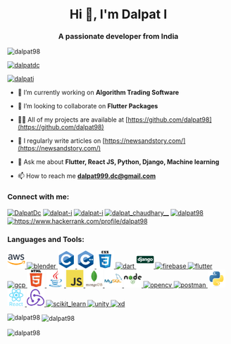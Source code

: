 <h1 align="center">Hi 👋, I'm Dalpat I</h1>
<h3 align="center">A passionate developer from India</h3>

<p align="left"> <img src="https://komarev.com/ghpvc/?username=dalpat98&label=Profile%20views&color=129e00&style=plastic" alt="dalpat98" /> </p>

<!--
<p align="left"> <a href="https://github.com/ryo-ma/github-profile-trophy"><img src="https://github-profile-trophy.vercel.app/?username=dalpat98" alt="dalpat98" /></a> </p>
-->

<p align="left"> <a href="https://twitter.com/DalpatDc" target="blank"><img src="https://img.shields.io/twitter/follow/dalpatdc?logo=twitter&style=for-the-badge" alt="dalpatdc" /></a> </p>
<p align="left"> <a href="https://www.linkedin.com/in/dalpat-i-b5b451166/" target="blank"><img src="https://img.shields.io/badge/LinkedIn-Follow%20me%20on%20LinkedIn-green" alt="dalpati" /></a> </p>


- 🔭 I’m currently working on **Algorithm Trading Software**

- 👯 I’m looking to collaborate on **Flutter Packages**

- 👨‍💻 All of my projects are available at [https://github.com/dalpat98](https://github.com/dalpat98)

- 📝 I regularly write articles on [https://newsandstory.com/](https://newsandstory.com/)

- 💬 Ask me about **Flutter, React JS, Python, Django, Machine learning**

- 📫 How to reach me **dalpat999.dc@gmail.com**

<h3 align="left">Connect with me:</h3>
<p align="left">
<a href="https://twitter.com/DalpatDc" target="blank"><img align="center" src="https://cdn.jsdelivr.net/npm/simple-icons@3.0.1/icons/twitter.svg" alt="DalpatDc" height="30" width="40" /></a>
<a href="https://wa.me/+917073708192" target="blank"><img align="center" src="https://cdn.jsdelivr.net/npm/simple-icons@3.0.1/icons/whatsapp.svg" alt="dalpat-i" height="30" width="40" /></a>
<a href="https://www.linkedin.com/in/dalpat-i-b5b451166/" target="blank"><img align="center" src="https://cdn.jsdelivr.net/npm/simple-icons@3.0.1/icons/linkedin.svg" alt="dalpat-i" height="30" width="40" /></a>
<a href="https://www.instagram.com/dalpat_chaudhary__/" target="blank"><img align="center" src="https://cdn.jsdelivr.net/npm/simple-icons@3.0.1/icons/instagram.svg" alt="dalpat_chaudhary__" height="30" width="40" /></a>
<a href="https://www.codechef.com/users/dalpat98" target="blank"><img align="center" src="https://cdn.jsdelivr.net/npm/simple-icons@3.1.0/icons/codechef.svg" alt="dalpat98" height="30" width="40" /></a>
<a href="https://www.hackerrank.com/profile/dalpat98" target="blank"><img align="center" src="https://cdn.jsdelivr.net/npm/simple-icons@3.0.1/icons/hackerrank.svg" alt="https://www.hackerrank.com/profile/dalpat98" height="30" width="40" /></a>
</p>

<h3 align="left">Languages and Tools:</h3>
<p align="left"> <a href="https://aws.amazon.com" target="_blank"> <img src="https://raw.githubusercontent.com/devicons/devicon/master/icons/amazonwebservices/amazonwebservices-original-wordmark.svg" alt="aws" width="40" height="40"/> </a> <a href="https://www.blender.org/" target="_blank"> <img src="https://download.blender.org/branding/community/blender_community_badge_white.svg" alt="blender" width="40" height="40"/> </a>
 <a href="https://www.cprogramming.com/" target="_blank"> <img src="https://raw.githubusercontent.com/devicons/devicon/master/icons/c/c-original.svg" alt="c" width="40" height="40"/> </a> <a href="https://www.w3schools.com/cpp/" target="_blank"> <img src="https://raw.githubusercontent.com/devicons/devicon/master/icons/cplusplus/cplusplus-original.svg" alt="cplusplus" width="40" height="40"/> </a> <a href="https://www.w3schools.com/css/" target="_blank"> <img src="https://raw.githubusercontent.com/devicons/devicon/master/icons/css3/css3-original-wordmark.svg" alt="css3" width="40" height="40"/> </a> <a href="https://dart.dev" target="_blank"> <img src="https://www.vectorlogo.zone/logos/dartlang/dartlang-icon.svg" alt="dart" width="40" height="40"/> </a> <a href="https://www.djangoproject.com/" target="_blank"> <img src="https://raw.githubusercontent.com/devicons/devicon/master/icons/django/django-original.svg" alt="django" width="40" height="40"/> </a> <a href="https://firebase.google.com/" target="_blank"> <img src="https://www.vectorlogo.zone/logos/firebase/firebase-icon.svg" alt="firebase" width="40" height="40"/> </a> <a href="https://flutter.dev" target="_blank"> <img src="https://www.vectorlogo.zone/logos/flutterio/flutterio-icon.svg" alt="flutter" width="40" height="40"/> </a> <a href="https://cloud.google.com" target="_blank"> <img src="https://www.vectorlogo.zone/logos/google_cloud/google_cloud-icon.svg" alt="gcp" width="40" height="40"/> </a> <a href="https://www.w3.org/html/" target="_blank"> <img src="https://raw.githubusercontent.com/devicons/devicon/master/icons/html5/html5-original-wordmark.svg" alt="html5" width="40" height="40"/> </a> <a href="https://www.java.com" target="_blank"> <img src="https://raw.githubusercontent.com/devicons/devicon/master/icons/java/java-original.svg" alt="java" width="40" height="40"/> </a> <a href="https://developer.mozilla.org/en-US/docs/Web/JavaScript" target="_blank"> <img src="https://raw.githubusercontent.com/devicons/devicon/master/icons/javascript/javascript-original.svg" alt="javascript" width="40" height="40"/> </a> <a href="https://www.mongodb.com/" target="_blank"> <img src="https://raw.githubusercontent.com/devicons/devicon/master/icons/mongodb/mongodb-original-wordmark.svg" alt="mongodb" width="40" height="40"/> </a> <a href="https://www.mysql.com/" target="_blank"> <img src="https://raw.githubusercontent.com/devicons/devicon/master/icons/mysql/mysql-original-wordmark.svg" alt="mysql" width="40" height="40"/> </a> <a href="https://nodejs.org" target="_blank"> <img src="https://raw.githubusercontent.com/devicons/devicon/master/icons/nodejs/nodejs-original-wordmark.svg" alt="nodejs" width="40" height="40"/> </a> <a href="https://opencv.org/" target="_blank"> <img src="https://www.vectorlogo.zone/logos/opencv/opencv-icon.svg" alt="opencv" width="40" height="40"/> </a> <a href="https://postman.com" target="_blank"> <img src="https://www.vectorlogo.zone/logos/getpostman/getpostman-icon.svg" alt="postman" width="40" height="40"/> </a> <a href="https://www.python.org" target="_blank"> <img src="https://raw.githubusercontent.com/devicons/devicon/master/icons/python/python-original.svg" alt="python" width="40" height="40"/> </a> <a href="https://reactjs.org/" target="_blank"> <img src="https://raw.githubusercontent.com/devicons/devicon/master/icons/react/react-original-wordmark.svg" alt="react" width="40" height="40"/> </a> <a href="https://redux.js.org" target="_blank"> <img src="https://raw.githubusercontent.com/devicons/devicon/master/icons/redux/redux-original.svg" alt="redux" width="40" height="40"/> </a> <a href="https://scikit-learn.org/" target="_blank"> <img src="https://upload.wikimedia.org/wikipedia/commons/0/05/Scikit_learn_logo_small.svg" alt="scikit_learn" width="40" height="40"/> </a> <a href="https://unity.com/" target="_blank"> <img src="https://www.vectorlogo.zone/logos/unity3d/unity3d-icon.svg" alt="unity" width="40" height="40"/> </a> <a href="https://www.adobe.com/products/xd.html" target="_blank"> <img src="https://cdn.worldvectorlogo.com/logos/adobe-xd.svg" alt="xd" width="40" height="40"/> </a> </p>

<p><img align="left" src="https://github-readme-stats.vercel.app/api/top-langs?username=dalpat98&show_icons=true&locale=en&layout=compact" alt="dalpat98" /></p>

<p>&nbsp;<img align="center" src="https://github-readme-stats.vercel.app/api?username=dalpat98&show_icons=true&locale=en" alt="dalpat98" /></p>

<p><img align="center" src="https://github-readme-streak-stats.herokuapp.com/?user=dalpat98&" alt="dalpat98" /></p>
